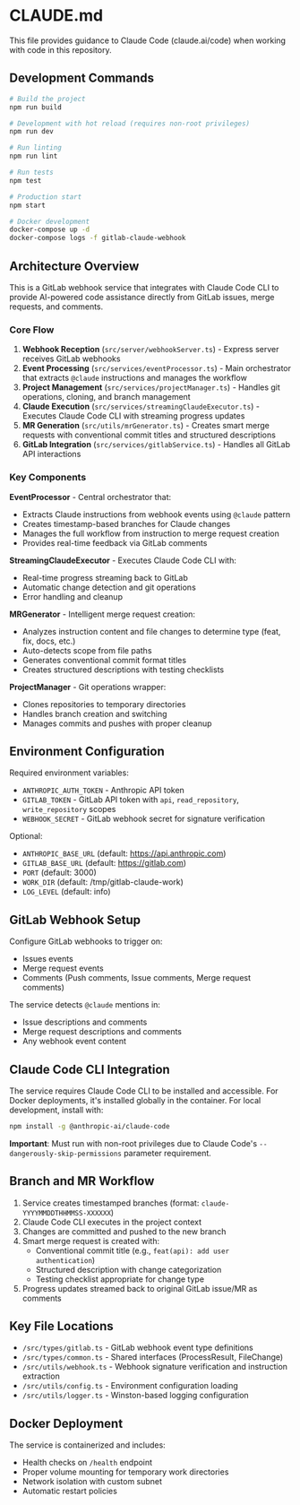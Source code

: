 # CLAUDE.md

This file provides guidance to Claude Code (claude.ai/code) when working with code in this repository.

## Development Commands

```bash
# Build the project
npm run build

# Development with hot reload (requires non-root privileges)
npm run dev

# Run linting
npm run lint

# Run tests
npm test

# Production start
npm start

# Docker development
docker-compose up -d
docker-compose logs -f gitlab-claude-webhook
```

## Architecture Overview

This is a GitLab webhook service that integrates with Claude Code CLI to provide AI-powered code assistance directly from GitLab issues, merge requests, and comments.

### Core Flow

1. **Webhook Reception** (`src/server/webhookServer.ts`) - Express server receives GitLab webhooks
2. **Event Processing** (`src/services/eventProcessor.ts`) - Main orchestrator that extracts `@claude` instructions and manages the workflow
3. **Project Management** (`src/services/projectManager.ts`) - Handles git operations, cloning, and branch management
4. **Claude Execution** (`src/services/streamingClaudeExecutor.ts`) - Executes Claude Code CLI with streaming progress updates
5. **MR Generation** (`src/utils/mrGenerator.ts`) - Creates smart merge requests with conventional commit titles and structured descriptions
6. **GitLab Integration** (`src/services/gitlabService.ts`) - Handles all GitLab API interactions

### Key Components

**EventProcessor** - Central orchestrator that:

- Extracts Claude instructions from webhook events using `@claude` pattern
- Creates timestamp-based branches for Claude changes
- Manages the full workflow from instruction to merge request creation
- Provides real-time feedback via GitLab comments

**StreamingClaudeExecutor** - Executes Claude Code CLI with:

- Real-time progress streaming back to GitLab
- Automatic change detection and git operations
- Error handling and cleanup

**MRGenerator** - Intelligent merge request creation:

- Analyzes instruction content and file changes to determine type (feat, fix, docs, etc.)
- Auto-detects scope from file paths
- Generates conventional commit format titles
- Creates structured descriptions with testing checklists

**ProjectManager** - Git operations wrapper:

- Clones repositories to temporary directories
- Handles branch creation and switching
- Manages commits and pushes with proper cleanup

## Environment Configuration

Required environment variables:

- `ANTHROPIC_AUTH_TOKEN` - Anthropic API token
- `GITLAB_TOKEN` - GitLab API token with `api`, `read_repository`, `write_repository` scopes
- `WEBHOOK_SECRET` - GitLab webhook secret for signature verification

Optional:

- `ANTHROPIC_BASE_URL` (default: https://api.anthropic.com)
- `GITLAB_BASE_URL` (default: https://gitlab.com)
- `PORT` (default: 3000)
- `WORK_DIR` (default: /tmp/gitlab-claude-work)
- `LOG_LEVEL` (default: info)

## GitLab Webhook Setup

Configure GitLab webhooks to trigger on:

- Issues events
- Merge request events
- Comments (Push comments, Issue comments, Merge request comments)

The service detects `@claude` mentions in:

- Issue descriptions and comments
- Merge request descriptions and comments
- Any webhook event content

## Claude Code CLI Integration

The service requires Claude Code CLI to be installed and accessible. For Docker deployments, it's installed globally in the container. For local development, install with:

```bash
npm install -g @anthropic-ai/claude-code
```

**Important**: Must run with non-root privileges due to Claude Code's `--dangerously-skip-permissions` parameter requirement.

## Branch and MR Workflow

1. Service creates timestamped branches (format: `claude-YYYYMMDDTHHMMSS-XXXXXX`)
2. Claude Code CLI executes in the project context
3. Changes are committed and pushed to the new branch
4. Smart merge request is created with:
   - Conventional commit title (e.g., `feat(api): add user authentication`)
   - Structured description with change categorization
   - Testing checklist appropriate for change type
5. Progress updates streamed back to original GitLab issue/MR as comments

## Key File Locations

- `/src/types/gitlab.ts` - GitLab webhook event type definitions
- `/src/types/common.ts` - Shared interfaces (ProcessResult, FileChange)
- `/src/utils/webhook.ts` - Webhook signature verification and instruction extraction
- `/src/utils/config.ts` - Environment configuration loading
- `/src/utils/logger.ts` - Winston-based logging configuration

## Docker Deployment

The service is containerized and includes:

- Health checks on `/health` endpoint
- Proper volume mounting for temporary work directories
- Network isolation with custom subnet
- Automatic restart policies
